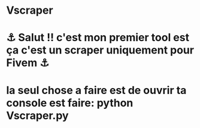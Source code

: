 # Vscraper

# ⚓ Salut !! c'est mon premier tool est ça c'est un scraper uniquement pour Fivem ⚓




# la seul chose a faire est de ouvrir ta console est faire: python Vscraper.py
